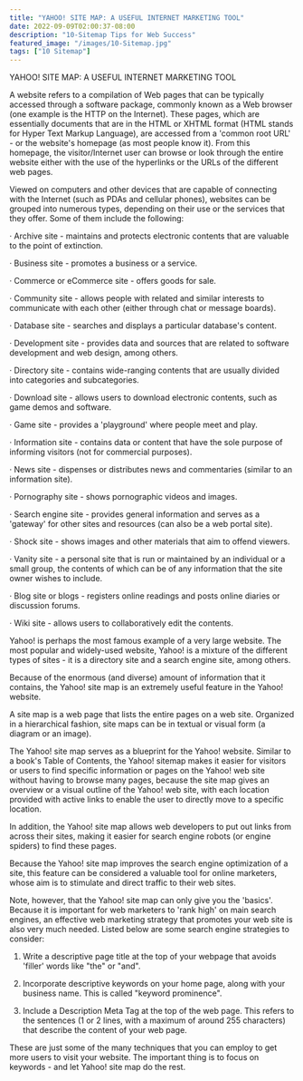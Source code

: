 ```yaml
---
title: "YAHOO! SITE MAP: A USEFUL INTERNET MARKETING TOOL"
date: 2022-09-09T02:00:37-08:00
description: "10-Sitemap Tips for Web Success"
featured_image: "/images/10-Sitemap.jpg"
tags: ["10 Sitemap"]
---
```


YAHOO! SITE MAP: A USEFUL INTERNET MARKETING TOOL


A website refers to a compilation of Web pages that can be typically accessed through a software package, commonly known as  a Web browser (one example is the HTTP on the Internet). These pages, which are essentially documents that are in the HTML or XHTML format (HTML stands for Hyper Text Markup Language), are accessed from a 'common root URL' - or the website's homepage (as most people know it). From this homepage, the visitor/Internet user can browse or look through the entire website either with the use of the hyperlinks or the URLs of the different web pages.

Viewed on computers and other devices that are capable of connecting with the Internet (such as PDAs and cellular phones), websites can be grouped into numerous types, depending on their use or the services that they offer. Some of them include the following:

·	Archive site - maintains and protects electronic contents that are valuable to the point of extinction.

·	Business site - promotes a business or a service.

·	Commerce or eCommerce site - offers goods for sale.

·	Community site - allows people with related and similar interests to communicate with each other (either through chat or message boards).

·	Database site - searches and displays a particular database's content.

·	Development site - provides data and sources that are related to software development and web design, among others.

·	Directory site - contains wide-ranging contents that are usually divided into categories and subcategories.

·	Download site - allows users to download electronic contents, such as game demos and software.

·	Game site - provides a 'playground' where people meet and play.

·	Information site - contains data or content that have the sole purpose of informing visitors (not for commercial purposes).

·	News site - dispenses or distributes news and commentaries (similar to an information site).

·	Pornography site - shows pornographic videos and images.

·	Search engine site - provides general information and serves as a 'gateway' for other sites and resources (can also be a web portal site).

·	Shock site - shows images and other materials that aim to offend viewers.

·	Vanity site - a personal site that is run or maintained by an individual or a small group, the contents of which can be of any information that the site owner wishes to include.

·	Blog site or blogs - registers online readings and posts online diaries or discussion forums.

·	Wiki site - allows users to collaboratively edit the contents.

Yahoo! is perhaps the most famous example of a very large website. The most popular and widely-used website, Yahoo! is a mixture of the different types of sites - it is a directory site and a search engine site, among others.

Because of the enormous (and diverse) amount of information that it contains, the Yahoo! site map is an extremely useful feature in the Yahoo! website. 

A site map is a web page that lists the entire pages on a web site. Organized in a hierarchical fashion, site maps can be in textual or visual form (a diagram or an image).

The Yahoo! site map serves as a blueprint for the Yahoo! website. Similar to a book's Table of Contents, the Yahoo! sitemap makes it easier for visitors or users to find specific information or pages on the Yahoo! web site without having to browse many pages, because the site map gives an overview or a visual outline of the Yahoo! web site, with each location provided with active links to enable the user to directly move to a specific location.

In addition, the Yahoo! site map allows web developers to put out links from across their sites, making it easier for search engine robots (or engine spiders) to find these pages. 

Because the Yahoo! site map improves the search engine optimization of a site, this feature can be considered a valuable tool for online marketers, whose aim is to stimulate and direct traffic to their web sites.

Note, however, that the Yahoo! site map can only give you the 'basics'. Because it is important for web marketers to 'rank high' on main search engines, an effective web marketing strategy that promotes your web site is also very much needed. Listed below are some search engine strategies to consider:

1. Write a descriptive page title at the top of your webpage that avoids 'filler' words like "the" or "and".

2. Incorporate descriptive keywords on your home page, along with your business name. This is  called "keyword prominence".

3. Include a Description Meta Tag at the top of the web page. This refers to the sentences (1 or 2 lines, with a maximum of around 255 characters) that describe the content of your web page.

These are just some of the many techniques that you can employ to get more users to visit your website. The important thing is to focus on keywords - and let Yahoo! site map do the rest.

